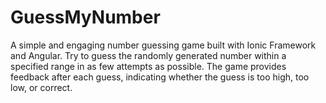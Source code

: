 # GuessMyNumber
A simple and engaging number guessing game built with Ionic Framework and Angular. Try to guess the randomly generated number within a specified range in as few attempts as possible. The game provides feedback after each guess, indicating whether the guess is too high, too low, or correct.
